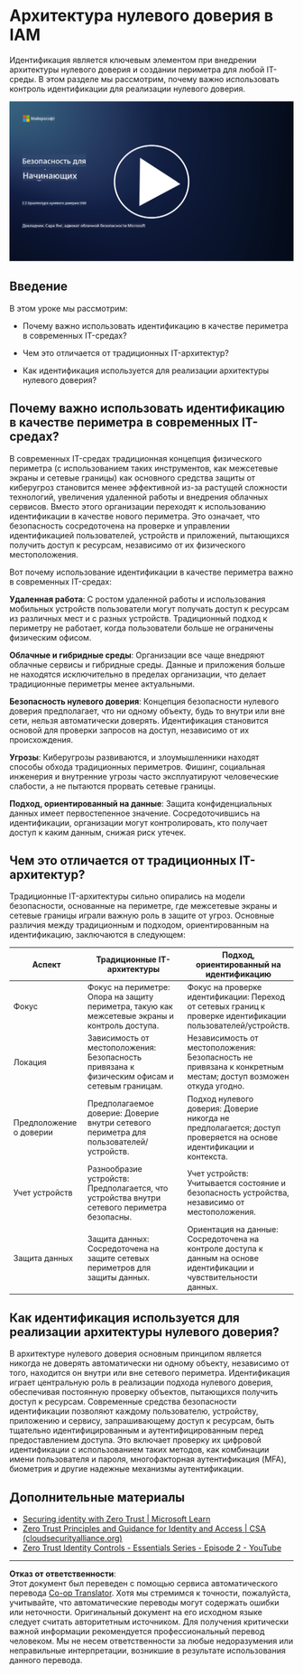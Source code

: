 <!--
CO_OP_TRANSLATOR_METADATA:
{
  "original_hash": "4774a978af123f72ebb872199c4c4d4f",
  "translation_date": "2025-09-03T23:38:53+00:00",
  "source_file": "2.2 IAM zero trust architecture.md",
  "language_code": "ru"
}
-->
# Архитектура нулевого доверия в IAM

Идентификация является ключевым элементом при внедрении архитектуры нулевого доверия и создании периметра для любой IT-среды. В этом разделе мы рассмотрим, почему важно использовать контроль идентификации для реализации нулевого доверия.

[![Смотреть видео](../../translated_images/2-2_placeholder.9ba44fe6f92cd8d7bc51d8447bd20954cc74d8f2a5405402a78e6a42edcbf819.ru.png)](https://learn-video.azurefd.net/vod/player?id=69fb20f6-0f81-4660-b6cd-dcd75d34bd98)

## Введение

В этом уроке мы рассмотрим:

- Почему важно использовать идентификацию в качестве периметра в современных IT-средах?

- Чем это отличается от традиционных IT-архитектур?

- Как идентификация используется для реализации архитектуры нулевого доверия?

## Почему важно использовать идентификацию в качестве периметра в современных IT-средах?

В современных IT-средах традиционная концепция физического периметра (с использованием таких инструментов, как межсетевые экраны и сетевые границы) как основного средства защиты от киберугроз становится менее эффективной из-за растущей сложности технологий, увеличения удаленной работы и внедрения облачных сервисов. Вместо этого организации переходят к использованию идентификации в качестве нового периметра. Это означает, что безопасность сосредоточена на проверке и управлении идентификацией пользователей, устройств и приложений, пытающихся получить доступ к ресурсам, независимо от их физического местоположения.

Вот почему использование идентификации в качестве периметра важно в современных IT-средах:

**Удаленная работа**: С ростом удаленной работы и использования мобильных устройств пользователи могут получать доступ к ресурсам из различных мест и с разных устройств. Традиционный подход к периметру не работает, когда пользователи больше не ограничены физическим офисом.

**Облачные и гибридные среды**: Организации все чаще внедряют облачные сервисы и гибридные среды. Данные и приложения больше не находятся исключительно в пределах организации, что делает традиционные периметры менее актуальными.

**Безопасность нулевого доверия**: Концепция безопасности нулевого доверия предполагает, что ни одному объекту, будь то внутри или вне сети, нельзя автоматически доверять. Идентификация становится основой для проверки запросов на доступ, независимо от их происхождения.

**Угрозы**: Киберугрозы развиваются, и злоумышленники находят способы обхода традиционных периметров. Фишинг, социальная инженерия и внутренние угрозы часто эксплуатируют человеческие слабости, а не пытаются прорвать сетевые границы.

**Подход, ориентированный на данные**: Защита конфиденциальных данных имеет первостепенное значение. Сосредоточившись на идентификации, организации могут контролировать, кто получает доступ к каким данным, снижая риск утечек.

## Чем это отличается от традиционных IT-архитектур?

Традиционные IT-архитектуры сильно опирались на модели безопасности, основанные на периметре, где межсетевые экраны и сетевые границы играли важную роль в защите от угроз. Основные различия между традиционным и подходом, ориентированным на идентификацию, заключаются в следующем:

|      Аспект                |      Традиционные IT-архитектуры                                                                  |      Подход, ориентированный на идентификацию                                                              |
|-----------------------------|----------------------------------------------------------------------------------------------------|------------------------------------------------------------------------------------------------------------|
|     Фокус                  |     Фокус на периметре: Опора на защиту периметра, такую как межсетевые экраны и контроль доступа. |     Фокус на проверке идентификации: Переход от сетевых границ к проверке идентификации пользователей/устройств. |
|     Локация                |     Зависимость от местоположения: Безопасность привязана к физическим офисам и сетевым границам.  |     Независимость от местоположения: Безопасность не привязана к конкретным местам; доступ возможен откуда угодно. |
|     Предположение о доверии|     Предполагаемое доверие: Доверие внутри сетевого периметра для пользователей/устройств.         |     Подход нулевого доверия: Доверие никогда не предполагается; доступ проверяется на основе идентификации и контекста. |
|     Учет устройств         |     Разнообразие устройств: Предполагается, что устройства внутри сетевого периметра безопасны.    |     Учет устройств: Учитывается состояние и безопасность устройства, независимо от местоположения.          |
|     Защита данных          |     Защита данных: Сосредоточена на защите сетевых периметров для защиты данных.                   |     Ориентация на данные: Сосредоточена на контроле доступа к данным на основе идентификации и чувствительности данных. |

## Как идентификация используется для реализации архитектуры нулевого доверия?

В архитектуре нулевого доверия основным принципом является никогда не доверять автоматически ни одному объекту, независимо от того, находится он внутри или вне сетевого периметра. Идентификация играет центральную роль в реализации подхода нулевого доверия, обеспечивая постоянную проверку объектов, пытающихся получить доступ к ресурсам. Современные средства безопасности идентификации позволяют каждому пользователю, устройству, приложению и сервису, запрашивающему доступ к ресурсам, быть тщательно идентифицированным и аутентифицированным перед предоставлением доступа. Это включает проверку их цифровой идентификации с использованием таких методов, как комбинации имени пользователя и пароля, многофакторная аутентификация (MFA), биометрия и другие надежные механизмы аутентификации.

## Дополнительные материалы

- [Securing identity with Zero Trust | Microsoft Learn](https://learn.microsoft.com/security/zero-trust/deploy/identity?WT.mc_id=academic-96948-sayoung)
- [Zero Trust Principles and Guidance for Identity and Access | CSA (cloudsecurityalliance.org)](https://cloudsecurityalliance.org/artifacts/zero-trust-principles-and-guidance-for-iam/)
- [Zero Trust Identity Controls - Essentials Series - Episode 2 - YouTube](https://www.youtube.com/watch?v=fQZQznIKcGM&list=PLXtHYVsvn_b_gtX1-NB62wNervQx1Fhp4&index=13)

---

**Отказ от ответственности**:  
Этот документ был переведен с помощью сервиса автоматического перевода [Co-op Translator](https://github.com/Azure/co-op-translator). Хотя мы стремимся к точности, пожалуйста, учитывайте, что автоматические переводы могут содержать ошибки или неточности. Оригинальный документ на его исходном языке следует считать авторитетным источником. Для получения критически важной информации рекомендуется профессиональный перевод человеком. Мы не несем ответственности за любые недоразумения или неправильные интерпретации, возникшие в результате использования данного перевода.